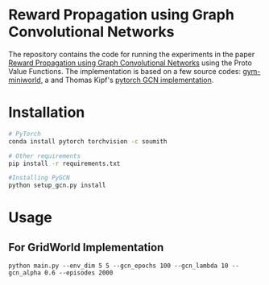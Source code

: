 # Reward Propagation using Graph Convolutional Networks
The repository contains the code for running the experiments in the paper [Reward Propagation using Graph Convolutional Networks](https://arxiv.org/abs/2010.02474) using the Proto Value Functions. The implementation is based on a few source codes: [gym-miniworld](https://github.com/maximecb/gym-miniworld), a  and Thomas Kipf's [pytorch GCN implementation](https://github.com/tkipf/pygcn).

# Installation

```bash
# PyTorch
conda install pytorch torchvision -c soumith

# Other requirements
pip install -r requirements.txt

#Installing PyGCN
python setup_gcn.py install
```

# Usage

## For GridWorld Implementation

```python main.py --env_dim 5 5 --gcn_epochs 100 --gcn_lambda 10 --gcn_alpha 0.6 --episodes 2000```
